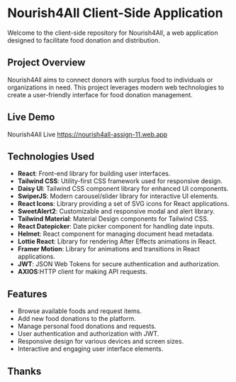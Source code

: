 # Nourish4All Client-Side Application

Welcome to the client-side repository for Nourish4All, a web application designed to facilitate food donation and distribution.

## Project Overview

Nourish4All aims to connect donors with surplus food to individuals or organizations in need. This project leverages modern web technologies to create a user-friendly interface for food donation management.

## Live Demo

Nourish4All Live
https://nourish4all-assign-11.web.app

## Technologies Used

- **React**: Front-end library for building user interfaces.
- **Tailwind CSS**: Utility-first CSS framework used for responsive design.
- **Daisy UI**: Tailwind CSS component library for enhanced UI components.
- **SwiperJS**: Modern carousel/slider library for interactive UI elements.
- **React Icons**: Library providing a set of SVG icons for React applications.
- **SweetAlert2**: Customizable and responsive modal and alert library.
- **Tailwind Material**: Material Design components for Tailwind CSS.
- **React Datepicker**: Date picker component for handling date inputs.
- **Helmet**: React component for managing document head metadata.
- **Lottie React**: Library for rendering After Effects animations in React.
- **Framer Motion**: Library for animations and transitions in React applications.
- **JWT**: JSON Web Tokens for secure authentication and authorization.
- **AXIOS**:HTTP client for making API requests.

## Features

- Browse available foods and request items.
- Add new food donations to the platform.
- Manage personal food donations and requests.
- User authentication and authorization with JWT.
- Responsive design for various devices and screen sizes.
- Interactive and engaging user interface elements.

## Thanks
